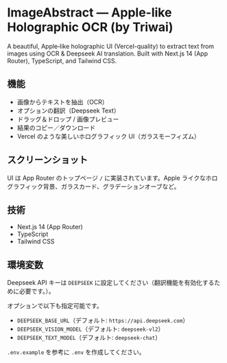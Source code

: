 # ImageAbstract — Apple-like Holographic OCR (by Triwai)

A beautiful, Apple‑like holographic UI (Vercel-quality) to extract text from images using OCR & Deepseek AI translation.
Built with Next.js 14 (App Router), TypeScript, and Tailwind CSS.

## 機能

- 画像からテキストを抽出（OCR）
- オプションの翻訳（Deepseek Text）
- ドラッグ＆ドロップ / 画像プレビュー
- 結果のコピー／ダウンロード
- Vercel のような美しいホログラフィック UI（ガラスモーフィズム）

## スクリーンショット

UI は App Router のトップページ `/` に実装されています。Apple ライクなホログラフィック背景、ガラスカード、グラデーションオーブなど。

## 技術

- Next.js 14 (App Router)
- TypeScript
- Tailwind CSS

## 環境変数

Deepseek API キーは `DEEPSEEK` に設定してください（翻訳機能を有効化するために必要です。）。

オプションで以下も指定可能です。

- `DEEPSEEK_BASE_URL`（デフォルト: `https://api.deepseek.com`）
- `DEEPSEEK_VISION_MODEL`（デフォルト: `deepseek-vl2`）
- `DEEPSEEK_TEXT_MODEL`（デフォルト: `deepseek-chat`）

`.env.example` を参考に `.env` を作成してください。
